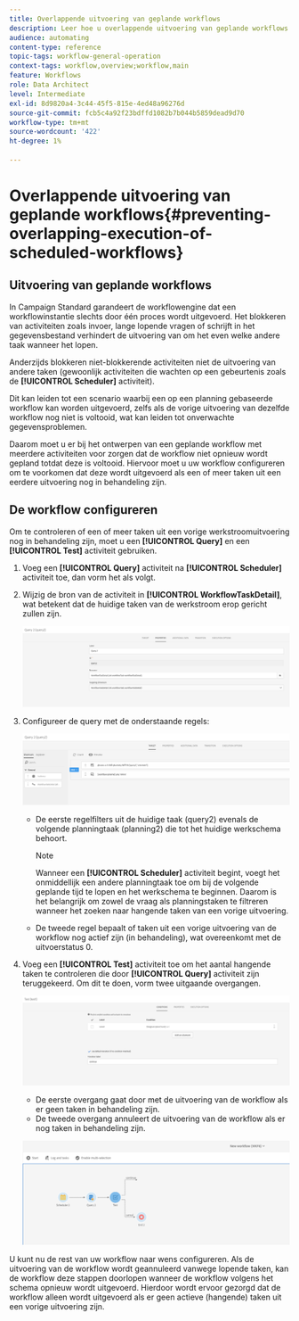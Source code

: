 ```yaml
---
title: Overlappende uitvoering van geplande workflows
description: Leer hoe u overlappende uitvoering van geplande workflows voorkomt.
audience: automating
content-type: reference
topic-tags: workflow-general-operation
context-tags: workflow,overview;workflow,main
feature: Workflows
role: Data Architect
level: Intermediate
exl-id: 8d9820a4-3c44-45f5-815e-4ed48a96276d
source-git-commit: fcb5c4a92f23bdffd1082b7b044b5859dead9d70
workflow-type: tm+mt
source-wordcount: '422'
ht-degree: 1%

---
```


# Overlappende uitvoering van geplande workflows{#preventing-overlapping-execution-of-scheduled-workflows}

## Uitvoering van geplande workflows

In Campaign Standard garandeert de workflowengine dat een workflowinstantie slechts door één proces wordt uitgevoerd. Het blokkeren van activiteiten zoals invoer, lange lopende vragen of schrijft in het gegevensbestand verhindert de uitvoering van om het even welke andere taak wanneer het lopen.

Anderzijds blokkeren niet-blokkerende activiteiten niet de uitvoering van andere taken (gewoonlijk activiteiten die wachten op een gebeurtenis zoals de **[!UICONTROL Scheduler]** activiteit).

Dit kan leiden tot een scenario waarbij een op een planning gebaseerde workflow kan worden uitgevoerd, zelfs als de vorige uitvoering van dezelfde workflow nog niet is voltooid, wat kan leiden tot onverwachte gegevensproblemen.

Daarom moet u er bij het ontwerpen van een geplande workflow met meerdere activiteiten voor zorgen dat de workflow niet opnieuw wordt gepland totdat deze is voltooid. Hiervoor moet u uw workflow configureren om te voorkomen dat deze wordt uitgevoerd als een of meer taken uit een eerdere uitvoering nog in behandeling zijn.

## De workflow configureren

Om te controleren of een of meer taken uit een vorige werkstroomuitvoering nog in behandeling zijn, moet u een **[!UICONTROL Query]** en een **[!UICONTROL Test]** activiteit gebruiken.

1. Voeg een **[!UICONTROL Query]** activiteit na **[!UICONTROL Scheduler]** activiteit toe, dan vorm het als volgt.

1. Wijzig de bron van de activiteit in **[!UICONTROL WorkflowTaskDetail]**, wat betekent dat de huidige taken van de werkstroom erop gericht zullen zijn.

   ![](assets/scheduled-wkf-resource.png)

1. Configureer de query met de onderstaande regels:

   ![](assets/scheduled-wkf-query.png)

   * De eerste regelfilters uit de huidige taak (query2) evenals de volgende planningtaak (planning2) die tot het huidige werkschema behoort.

      >[!NOTE]
      >
      >Wanneer een **[!UICONTROL Scheduler]** activiteit begint, voegt het onmiddellijk een andere planningtaak toe om bij de volgende geplande tijd te lopen en het werkschema te beginnen. Daarom is het belangrijk om zowel de vraag als planningstaken te filtreren wanneer het zoeken naar hangende taken van een vorige uitvoering.

   * De tweede regel bepaalt of taken uit een vorige uitvoering van de workflow nog actief zijn (in behandeling), wat overeenkomt met de uitvoerstatus 0.

1. Voeg een **[!UICONTROL Test]** activiteit toe om het aantal hangende taken te controleren die door **[!UICONTROL Query]** activiteit zijn teruggekeerd. Om dit te doen, vorm twee uitgaande overgangen.

   ![](assets/scheduled-wkf-test.png)

   * De eerste overgang gaat door met de uitvoering van de workflow als er geen taken in behandeling zijn.
   * De tweede overgang annuleert de uitvoering van de workflow als er nog taken in behandeling zijn.

   ![](assets/scheduled-wkf-workflow.png)

U kunt nu de rest van uw workflow naar wens configureren. Als de uitvoering van de workflow wordt geannuleerd vanwege lopende taken, kan de workflow deze stappen doorlopen wanneer de workflow volgens het schema opnieuw wordt uitgevoerd. Hierdoor wordt ervoor gezorgd dat de workflow alleen wordt uitgevoerd als er geen actieve (hangende) taken uit een vorige uitvoering zijn.
